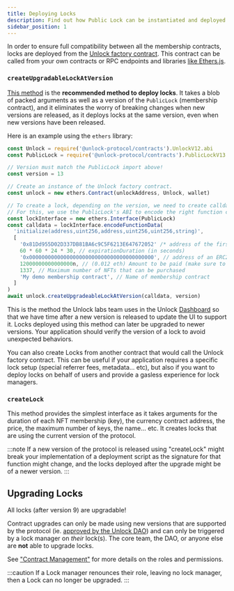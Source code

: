 ```yaml
---
title: Deploying Locks
description: Find out how Public Lock can be instantiated and deployed.
sidebar_position: 1
---
```


In order to ensure full compatibility between all the membership contracts, locks are deployed from the [Unlock factory contract](../unlock/). This contract can be called from your own contracts or RPC endpoints and libraries [like Ethers.js](/docs/tutorials/smart-contracts/ethers.md).

### `createUpgradableLockAtVersion`

[This method](/core-protocol/smart-contracts-api/Unlock#createupgradeablelockatversion) is the **recommended method to deploy locks**. It takes a blob of packed arguments as well as a version of the `PublicLock` (membership contract), and it eliminates the worry of breaking changes when new versions are released, as it deploys locks at the same version, even when new versions have been released.

Here is an example using the `ethers` library:

```js
const Unlock = require('@unlock-protocol/contracts').UnlockV12.abi
const PublicLock = require('@unlock-protocol/contracts').PublicLockV13.abi

// Version must match the PublicLock import above!
const version = 13

// Create an instance of the Unlock factory contract.
const unlock = new ethers.Contract(unlockAddress, Unlock, wallet)

// To create a lock, depending on the version, we need to create calldata
// For this, we use the PublicLock's ABI to encode the right function call
const lockInterface = new ethers.Interface(PublicLock)
const calldata = lockInterface.encodeFunctionData(
  'initialize(address,uint256,address,uint256,uint256,string)',
  [
    '0x81Dd955D02D337DB81BA6c9C5F6213E647672052' /* address of the first lock manager */,
    60 * 60 * 24 * 30, // expirationDuration (in seconds)
    '0x0000000000000000000000000000000000000000', // address of an ERC20 contract to use as currency (or 0x0000000000000000000000000000000000000000 for native)
    12000000000000000n, // (0.012 eth) Amount to be paid (make sure to include decimals if necessary, e.g. 1e18 for 1 ETH),
    1337, // Maximum number of NFTs that can be purchased
    'My demo membership contract', // Name of membership contract
  ]
)
await unlock.createUpgradeableLockAtVersion(calldata, version)
```

This is the method the Unlock labs team uses in the Unlock [Dashboard](../../tools/dashboard/) so that we have time after a new version is released to update the UI to support it. Locks deployed using this method can later be upgraded to newer versions. Your application should verify the version of a lock to avoid unexpected behaviors.

You can also create Locks from another contract that would call the Unlock factory contract. This can be useful if your application requires a specific lock setup (special referrer fees, metadata... etc), but also if you want to deploy locks on behalf of users and provide a gasless experience for lock managers.

### `createLock`

This method provides the simplest interface as it takes arguments for the duration of each NFT membership (key), the currency contract address, the price, the maximum number of keys, the name... etc. It creates locks that are using the current version of the protocol.

:::note
If a new version of the protocol is released using "createLock" might break your implementation of a deployment script as the signature for that function might change, and the locks deployed after the upgrade might be of a newer version.
:::

## Upgrading Locks

All locks (after version 9) are upgradable!

Contract upgrades can only be made using new versions that are supported by the protocol (ie. [approved by the Unlock DAO](../../governance/unlock-dao/)) and can only be triggered by a lock manager on _their_ lock(s). The core team, the DAO, or anyone else are **not** able to upgrade locks.

See ["Contract Management"](../../core-protocol/public-lock/access-control/) for more details on the roles and permissions.

:::caution
If a Lock manager renounces their role, leaving no lock manager, then a Lock can no longer be upgraded.
:::
